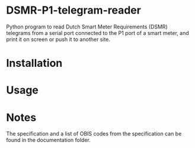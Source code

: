 DSMR-P1-telegram-reader
=======================

Python program to read Dutch Smart Meter Requirements (DSMR) telegrams from a serial port 
connected to the P1 port of a smart meter, and print it on screen or push it to another site.

Installation
============


Usage
=====


Notes
=====

The specification and a list of OBIS codes from the specification can be found in the documentation folder.
